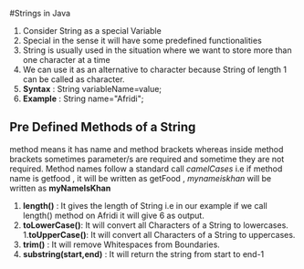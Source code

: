 #Strings in Java
1. Consider String as a special Variable
2. Special in the sense it will have some predefined functionalities
1. String is usually used in the situation where we want to 
store more than one character at a time
1. We can use it as an alternative to character because 
String of length 1 can be called as character.
1. **Syntax** : String variableName=value;
1. **Example** : String name="Afridi";

## Pre Defined Methods of a String
method means it has name and method brackets whereas inside
method brackets sometimes parameter/s are required and
sometime they are not required.
Method names follow a standard call *camelCases* i.e if method name is getfood , it will be
written as getFood , *mynameiskhan* will be written as **myNameIsKhan**
1. **length()** : It gives the length of String i.e
in our example if we call length() method on Afridi
it will give 6 as output.
1. **toLowerCase()**: It will convert all Characters of a String
to lowercases.
1.**toUpperCase()**: It will convert all Characters of a String to
uppercases.
1. **trim()** : It will remove Whitespaces from Boundaries.
1. **substring(start,end)** : It will return the string from start to end-1








